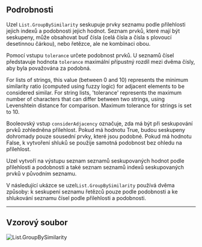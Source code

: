 ## Podrobnosti
Uzel `List.GroupBySimilarity` seskupuje prvky seznamu podle přilehlosti jejich indexů a podobnosti jejich hodnot. Seznam prvků, které mají být seskupeny, může obsahovat buď čísla (celá čísla a čísla s plovoucí desetinnou čárkou), nebo řetězce, ale ne kombinaci obou.

Pomocí vstupu `tolerance` určete podobnost prvků. U seznamů čísel představuje hodnota `tolerance` maximální přípustný rozdíl mezi dvěma čísly, aby byla považována za podobná.

For lists of strings, this value (between 0 and 10) represents the minimum similarity ratio (computed using fuzzy logic) for adjacent elements to be considered similar. For string lists, 'tolerance' represents the maximum number of characters that can differ between two strings, using Levenshtein distance for comparison. Maximum tolerance for strings is set to 10.

Booleovský vstup `considerAdjacency` označuje, zda má být při seskupování prvků zohledněna přilehlost. Pokud má hodnotu True, budou seskupeny dohromady pouze sousední prvky, které jsou podobné. Pokud má hodnotu False, k vytvoření shluků se použije samotná podobnost bez ohledu na přilehlost.

Uzel vytvoří na výstupu seznam seznamů seskupovaných hodnot podle přilehlosti a podobnosti a také seznam seznamů indexů seskupovaných prvků v původním seznamu.

V následující ukázce se uzel`List.GroupBySimilarity` používá dvěma způsoby: k seskupení seznamu řetězců pouze podle podobnosti a ke shlukování seznamu čísel podle přilehlosti a podobnosti.
___
## Vzorový soubor

![List.GroupBySimilarity](./DSCore.List.GroupBySimilarity_img.jpg)
